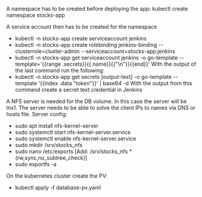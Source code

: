 A namespace has to be created before deploying the app: kubectl create namespace stocks-app

A service account then has to be created for the namespace
 - kubectl -n stocks-app create serviceaccount jenkins
 - kubectl -n stocks-app create rolebinding jenkins-binding --clusterrole=cluster-admin --serviceaccount=stocks-app:jenkins
 - kubectl -n stocks-app get serviceaccount jenkins -o go-template --template='{{range .secrets}}{{.name}}{{"\n"}}{{end}}'
With the output of the last command run the following:
 - kubectl -n stocks-app get secrets [output-text] -o go-template --template '{{index .data "token"}}' | base64 -d
With the output from this command create a secret text credential in Jenkins

A NFS server is needed for the DB volume. In this case the server will be lnx1. The server needs to be able to solve the client IPs to names via DNS or hosts file.
Server config:
 - sudo apt install nfs-kernel-server
 - sudo systemctl start nfs-kernel-server.service
 - sudo systemctl enable nfs-kernel-server.service
 - sudo mkdir /srv/stocks_nfs
 - sudo nano /etc/exports [Add: /srv/stocks_nfs    *(rw,sync,no_subtree_check)]
 - sudo exportfs -a

On the kubernetes cluster create the PV:
 - kubectl apply -f database-pv.yaml
